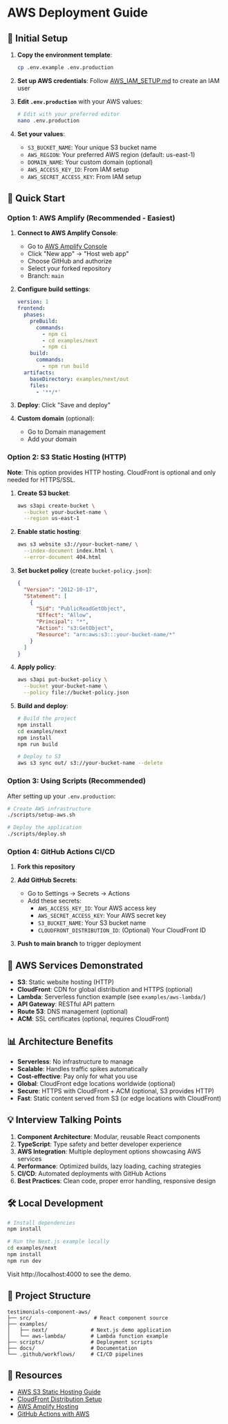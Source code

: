 # AWS Deployment Guide

## 🔧 Initial Setup

1. **Copy the environment template**:
   ```bash
   cp .env.example .env.production
   ```

2. **Set up AWS credentials**: Follow [AWS_IAM_SETUP.md](./AWS_IAM_SETUP.md) to create an IAM user

3. **Edit `.env.production`** with your AWS values:
   ```bash
   # Edit with your preferred editor
   nano .env.production
   ```

4. **Set your values**:
   - `S3_BUCKET_NAME`: Your unique S3 bucket name
   - `AWS_REGION`: Your preferred AWS region (default: us-east-1)
   - `DOMAIN_NAME`: Your custom domain (optional)
   - `AWS_ACCESS_KEY_ID`: From IAM setup
   - `AWS_SECRET_ACCESS_KEY`: From IAM setup

## 🚀 Quick Start

### Option 1: AWS Amplify (Recommended - Easiest)

1. **Connect to AWS Amplify Console**:
   - Go to [AWS Amplify Console](https://console.aws.amazon.com/amplify/)
   - Click "New app" → "Host web app"
   - Choose GitHub and authorize
   - Select your forked repository
   - Branch: `main`

2. **Configure build settings**:
   ```yaml
   version: 1
   frontend:
     phases:
       preBuild:
         commands:
           - npm ci
           - cd examples/next
           - npm ci
       build:
         commands:
           - npm run build
     artifacts:
       baseDirectory: examples/next/out
       files:
         - '**/*'
   ```

3. **Deploy**: Click "Save and deploy"

4. **Custom domain** (optional): 
   - Go to Domain management
   - Add your domain

### Option 2: S3 Static Hosting (HTTP)

**Note**: This option provides HTTP hosting. CloudFront is optional and only needed for HTTPS/SSL.

1. **Create S3 bucket**:
   ```bash
   aws s3api create-bucket \
     --bucket your-bucket-name \
     --region us-east-1
   ```

2. **Enable static hosting**:
   ```bash
   aws s3 website s3://your-bucket-name/ \
     --index-document index.html \
     --error-document 404.html
   ```

3. **Set bucket policy** (create `bucket-policy.json`):
   ```json
   {
     "Version": "2012-10-17",
     "Statement": [
       {
         "Sid": "PublicReadGetObject",
         "Effect": "Allow",
         "Principal": "*",
         "Action": "s3:GetObject",
         "Resource": "arn:aws:s3:::your-bucket-name/*"
       }
     ]
   }
   ```

4. **Apply policy**:
   ```bash
   aws s3api put-bucket-policy \
     --bucket your-bucket-name \
     --policy file://bucket-policy.json
   ```

5. **Build and deploy**:
   ```bash
   # Build the project
   npm install
   cd examples/next
   npm install
   npm run build
   
   # Deploy to S3
   aws s3 sync out/ s3://your-bucket-name --delete
   ```

### Option 3: Using Scripts (Recommended)

After setting up your `.env.production`:

```bash
# Create AWS infrastructure
./scripts/setup-aws.sh

# Deploy the application
./scripts/deploy.sh
```

### Option 4: GitHub Actions CI/CD

1. **Fork this repository**

2. **Add GitHub Secrets**:
   - Go to Settings → Secrets → Actions
   - Add these secrets:
     - `AWS_ACCESS_KEY_ID`: Your AWS access key
     - `AWS_SECRET_ACCESS_KEY`: Your AWS secret key
     - `S3_BUCKET_NAME`: Your S3 bucket name
     - `CLOUDFRONT_DISTRIBUTION_ID`: (Optional) Your CloudFront ID

3. **Push to main branch** to trigger deployment

## 🔧 AWS Services Demonstrated

- **S3**: Static website hosting (HTTP)
- **CloudFront**: CDN for global distribution and HTTPS (optional)
- **Lambda**: Serverless function example (see `examples/aws-lambda/`)
- **API Gateway**: RESTful API pattern
- **Route 53**: DNS management (optional)
- **ACM**: SSL certificates (optional, requires CloudFront)

## 📊 Architecture Benefits

- **Serverless**: No infrastructure to manage
- **Scalable**: Handles traffic spikes automatically
- **Cost-effective**: Pay only for what you use
- **Global**: CloudFront edge locations worldwide (optional)
- **Secure**: HTTPS with CloudFront + ACM (optional, S3 provides HTTP)
- **Fast**: Static content served from S3 (or edge locations with CloudFront)

## 💡 Interview Talking Points

1. **Component Architecture**: Modular, reusable React components
2. **TypeScript**: Type safety and better developer experience
3. **AWS Integration**: Multiple deployment options showcasing AWS services
4. **Performance**: Optimized builds, lazy loading, caching strategies
5. **CI/CD**: Automated deployments with GitHub Actions
6. **Best Practices**: Clean code, proper error handling, responsive design

## 🛠 Local Development

```bash
# Install dependencies
npm install

# Run the Next.js example locally
cd examples/next
npm install
npm run dev
```

Visit http://localhost:4000 to see the demo.

## 📁 Project Structure

```
testimonials-component-aws/
├── src/                    # React component source
├── examples/
│   ├── next/              # Next.js demo application
│   └── aws-lambda/        # Lambda function example
├── scripts/               # Deployment scripts
├── docs/                  # Documentation
└── .github/workflows/     # CI/CD pipelines
```

## 🔗 Resources

- [AWS S3 Static Hosting Guide](https://docs.aws.amazon.com/AmazonS3/latest/userguide/WebsiteHosting.html)
- [CloudFront Distribution Setup](https://docs.aws.amazon.com/cloudfront/latest/developerguide/distribution-create.html)
- [AWS Amplify Hosting](https://aws.amazon.com/amplify/hosting/)
- [GitHub Actions with AWS](https://github.com/aws-actions/configure-aws-credentials)